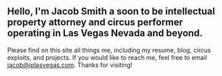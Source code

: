 ## Hello, I'm Jacob Smith a soon to be intellectual property attorney and circus performer operating in Las Vegas Nevada and beyond. 

Please find on this site all things me, including my resume, blog, circus exploits, and projects. If you would like to reach me, feel free to email jacob@iplasvegas.com.
Thanks for visiting!
